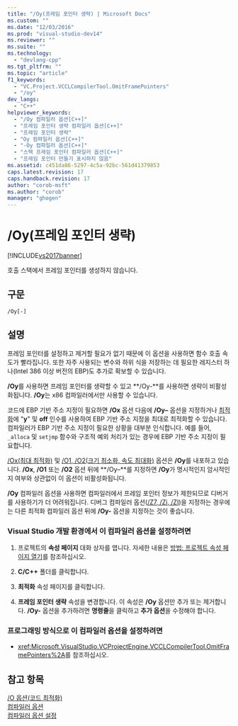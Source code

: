 ```yaml
---
title: "/Oy(프레임 포인터 생략) | Microsoft Docs"
ms.custom: ""
ms.date: "12/03/2016"
ms.prod: "visual-studio-dev14"
ms.reviewer: ""
ms.suite: ""
ms.technology: 
  - "devlang-cpp"
ms.tgt_pltfrm: ""
ms.topic: "article"
f1_keywords: 
  - "VC.Project.VCCLCompilerTool.OmitFramePointers"
  - "/oy"
dev_langs: 
  - "C++"
helpviewer_keywords: 
  - "/Oy 컴파일러 옵션[C++]"
  - "프레임 포인터 생략 컴파일러 옵션[C++]"
  - "프레임 포인터 생략"
  - "Oy 컴파일러 옵션[C++]"
  - "-Oy 컴파일러 옵션[C++]"
  - "스택 프레임 포인터 컴파일러 옵션[C++]"
  - "프레임 포인터 만들기 표시하지 않음"
ms.assetid: c451da86-5297-4c5a-92bc-561d41379853
caps.latest.revision: 17
caps.handback.revision: 17
author: "corob-msft"
ms.author: "corob"
manager: "ghogen"
---
```

# /Oy(프레임 포인터 생략)
[!INCLUDE[vs2017banner](../../assembler/inline/includes/vs2017banner.md)]

호출 스택에서 프레임 포인터를 생성하지 않습니다.  
  
## 구문  
  
```  
/Oy[-]  
```  
  
## 설명  
 프레임 포인터를 설정하고 제거할 필요가 없기 때문에 이 옵션을 사용하면 함수 호출 속도가 빨라집니다.  또한 자주 사용되는 변수와 하위 식을 저장하는 데 필요한 레지스터 하나\(Intel 386 이상 버전의 EBP\)도 추가로 확보할 수 있습니다.  
  
 **\/Oy**를 사용하면 프레임 포인터를 생략할 수 있고 **\/Oy\-**를 사용하면 생략이 비활성화됩니다.  **\/Oy**는 x86 컴파일러에서만 사용할 수 있습니다.  
  
 코드에 EBP 기반 주소 지정이 필요하면  **\/Ox** 옵션 다음에 **\/Oy–** 옵션을 지정하거나 [최적화](../../preprocessor/optimize.md)에 "**y**" 및 **off** 인수를 사용하여 EBP 기반 주소 지정을 최대로 최적화할 수 있습니다.  컴파일러가 EBP 기반 주소 지정이 필요한 상황을 대부분 인식합니다. 예를 들어, `_alloca` 및 `setjmp` 함수와 구조적 예외 처리가 있는 경우에 EBP 기반 주소 지정이 필요합니다.  
  
 [\/Ox\(최대 최적화\)](../../build/reference/ox-full-optimization.md) 및 [\/O1, \/O2\(크기 최소화, 속도 최대화\)](../../build/reference/o1-o2-minimize-size-maximize-speed.md) 옵션은 **\/Oy**를 내포하고 있습니다.  **\/Ox**, **\/O1** 또는 **\/O2** 옵션 뒤에 **\/Oy–**를 지정하면 **\/Oy**가 명시적인지 암시적인지 여부와 상관없이 이 옵션이 비활성화됩니다.  
  
 **\/Oy** 컴파일러 옵션을 사용하면 컴파일러에서 프레임 포인터 정보가 제한되므로 디버거를 사용하기가 더 어려워집니다.  디버그 컴파일러 옵션\([\/Z7, \/Zi, \/ZI](../../build/reference/z7-zi-zi-debug-information-format.md)\)을 지정하는 경우에는 다른 최적화 컴파일러 옵션 뒤에 **\/Oy\-** 옵션을 지정하는 것이 좋습니다.  
  
### Visual Studio 개발 환경에서 이 컴파일러 옵션을 설정하려면  
  
1.  프로젝트의 **속성 페이지** 대화 상자를 엽니다.  자세한 내용은 [방법: 프로젝트 속성 페이지 열기](../../misc/how-to-open-project-property-pages.md)를 참조하십시오.  
  
2.  **C\/C\+\+** 폴더를 클릭합니다.  
  
3.  **최적화** 속성 페이지를 클릭합니다.  
  
4.  **프레임 포인터 생략** 속성을 변경합니다.  이 속성은 **\/Oy** 옵션만 추가 또는 제거합니다.  **\/Oy\-** 옵션을 추가하려면 **명령줄**을 클릭하고 **추가 옵션**을 수정해야 합니다.  
  
### 프로그래밍 방식으로 이 컴파일러 옵션을 설정하려면  
  
-   <xref:Microsoft.VisualStudio.VCProjectEngine.VCCLCompilerTool.OmitFramePointers%2A>를 참조하십시오.  
  
## 참고 항목  
 [\/O 옵션\(코드 최적화\)](../../build/reference/o-options-optimize-code.md)   
 [컴파일러 옵션](../../build/reference/compiler-options.md)   
 [컴파일러 옵션 설정](../../build/reference/setting-compiler-options.md)